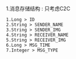 1.消息存储结构 : 只考虑C2C

	1.Long > ID 
	2.String > SENDER_NAME
	3.String > SENDER_IMG
	4.String > RECEIVER_NAME
	5.String > RECEIVER_IMG
	6.Long > MSG_TIME
	7.Integer > MSG_TYPE